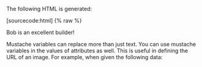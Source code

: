 The following HTML is generated:

[sourcecode:html] {% raw %}

<p>Bob is an excellent builder!</p>

Mustache variables can replace more than just text. You can use mustache variables in the values of attributes as well. This is useful in defining the URL of an image. For example, when given the following data:
